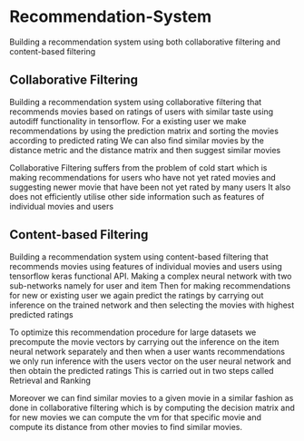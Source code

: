 # Recommendation-System
Building a recommendation system using both collaborative filtering and content-based filtering

## Collaborative Filtering
Building a recommendation system using collaborative filtering that recommends movies based on ratings of users with similar taste using autodiff functionality in tensorflow.
For a existing user we make recommendations by using the prediction matrix and sorting the movies according to predicted rating
We can also find similar movies by the distance metric and the distance matrix and then suggest similar movies

Collaborative Filtering suffers from the problem of cold start which is making recommendations for users who have not yet rated movies and suggesting newer movie that have been not yet rated by many users
It also does not efficiently utilise other side information such as features of individual movies and users

## Content-based Filtering 
Building a recommendation system using content-based filtering that recommends movies using features of individual movies and users using tensorflow keras functional API.
Making a complex neural network with two sub-networks namely for user and item
Then for making recommendations for new or existing user we again predict the ratings by carrying out inference on the trained network and then selecting the movies with highest predicted ratings

To optimize this recommendation procedure for large datasets we precompute the movie vectors by carrying out the inference on the item neural network separately and then when a user wants recommendations we only run inference with the users vector on the user neural network and then obtain the predicted ratings
This is carried out in two steps called Retrieval and Ranking

Moreover we can find similar movies to a given movie in a similar fashion as done in collaborative filtering which is by computing the decision matrix and for new movies we can compute the vm for that specific movie and compute its distance from other movies to find similar movies.

